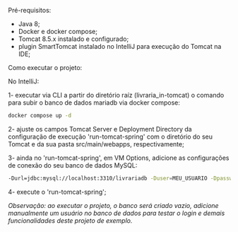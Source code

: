 Pré-requisitos:

- Java 8;
- Docker e docker compose;
- Tomcat 8.5.x instalado e configurado;
- plugin SmartTomcat instalado no IntelliJ para execução do Tomcat na IDE;

Como executar o projeto:

No IntelliJ:

1- executar via CLI a partir do diretório raíz (livraria_in-tomcat) o comando para subir o banco de dados mariadb via docker compose:

```sh
docker compose up -d
```

2- ajuste os campos Tomcat Server e Deployment Directory da configuração de execução 'run-tomcat-spring' com o diretório do seu Tomcat e da sua pasta src/main/webapps, respectivamente;

3- ainda no 'run-tomcat-spring', em VM Options, adicione as configurações de conexão do seu banco de dados MySQL: 

```sh
-Durl=jdbc:mysql://localhost:3310/livrariadb -Duser=MEU_USUARIO -Dpassword=MINHA_SENHA
```

4- execute o 'run-tomcat-spring';

*Observação: ao executar o projeto, o banco será criado vazio, adicione manualmente um usuário no banco de dados para testar o login e demais funcionalidades deste projeto de exemplo.*
